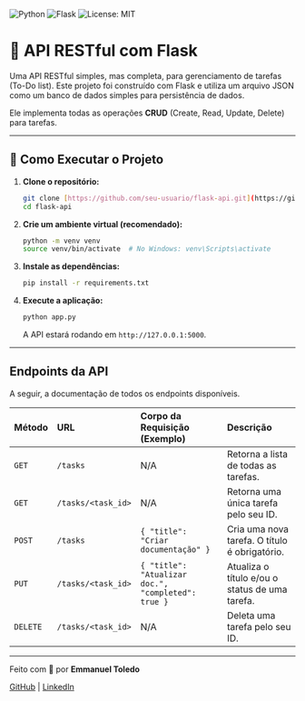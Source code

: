 ![Python](https://img.shields.io/badge/Python-3.x-blue.svg?style=for-the-badge&logo=python)
![Flask](https://img.shields.io/badge/Flask-2.x-black.svg?style=for-the-badge&logo=flask)
![License: MIT](https://img.shields.io/badge/License-MIT-yellow.svg?style=for-the-badge)

# 📝 API RESTful com Flask

Uma API RESTful simples, mas completa, para gerenciamento de tarefas (To-Do list). Este projeto foi construído com Flask e utiliza um arquivo JSON como um banco de dados simples para persistência de dados.

Ele implementa todas as operações **CRUD** (Create, Read, Update, Delete) para tarefas.

---

## 🚀 Como Executar o Projeto

1.  **Clone o repositório:**
    ```bash
    git clone [https://github.com/seu-usuario/flask-api.git](https://github.com/seu-usuario/flask-api.git)
    cd flask-api
    ```

2.  **Crie um ambiente virtual (recomendado):**
    ```bash
    python -m venv venv
    source venv/bin/activate  # No Windows: venv\Scripts\activate
    ```

3.  **Instale as dependências:**
    ```bash
    pip install -r requirements.txt
    ```

4.  **Execute a aplicação:**
    ```bash
    python app.py
    ```
    A API estará rodando em `http://127.0.0.1:5000`.

---

## Endpoints da API

A seguir, a documentação de todos os endpoints disponíveis.

| Método | URL                 | Corpo da Requisição (Exemplo)                           | Descrição                                         |
| :----- | :------------------ | :------------------------------------------------------ | :------------------------------------------------ |
| `GET`    | `/tasks`            | N/A                                                     | Retorna a lista de todas as tarefas.              |
| `GET`    | `/tasks/<task_id>`  | N/A                                                     | Retorna uma única tarefa pelo seu ID.             |
| `POST`   | `/tasks`            | `{ "title": "Criar documentação" }`                     | Cria uma nova tarefa. O título é obrigatório.     |
| `PUT`    | `/tasks/<task_id>`  | `{ "title": "Atualizar doc.", "completed": true }` | Atualiza o título e/ou o status de uma tarefa. |
| `DELETE` | `/tasks/<task_id>`  | N/A                                                     | Deleta uma tarefa pelo seu ID.                    |

---

Feito com 💜 por **Emmanuel Toledo**

[GitHub](https://github.com/emmanuel-toledo-dev/) | [LinkedIn](https://www.linkedin.com/in/emmanuel-toledo-163b561a0/?locale=pt)